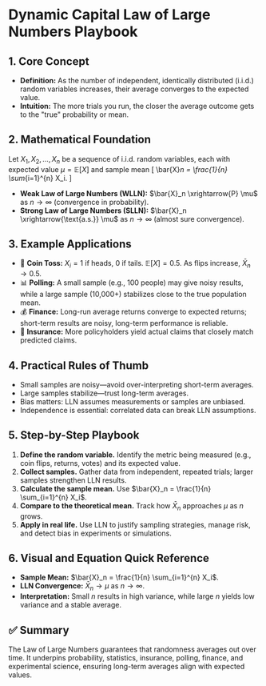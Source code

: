 # Dynamic Capital Law of Large Numbers Playbook

## 1. Core Concept

- **Definition:** As the number of independent, identically distributed (i.i.d.) random variables increases, their average converges to the expected value.
- **Intuition:** The more trials you run, the closer the average outcome gets to the "true" probability or mean.

## 2. Mathematical Foundation

Let $X_1, X_2, \dots, X_n$ be a sequence of i.i.d. random variables, each with expected value $\mu = \mathbb{E}[X]$ and sample mean
\[
\bar{X}_n = \frac{1}{n} \sum_{i=1}^{n} X_i.
\]

- **Weak Law of Large Numbers (WLLN):** $\bar{X}_n \xrightarrow{P} \mu$ as $n \to \infty$ (convergence in probability).
- **Strong Law of Large Numbers (SLLN):** $\bar{X}_n \xrightarrow{\text{a.s.}} \mu$ as $n \to \infty$ (almost sure convergence).

## 3. Example Applications

- 🎲 **Coin Toss:** $X_i = 1$ if heads, $0$ if tails. $\mathbb{E}[X] = 0.5$. As flips increase, $\bar{X}_n \to 0.5$.
- 📊 **Polling:** A small sample (e.g., 100 people) may give noisy results, while a large sample (10,000+) stabilizes close to the true population mean.
- 💰 **Finance:** Long-run average returns converge to expected returns; short-term results are noisy, long-term performance is reliable.
- 🏦 **Insurance:** More policyholders yield actual claims that closely match predicted claims.

## 4. Practical Rules of Thumb

- Small samples are noisy—avoid over-interpreting short-term averages.
- Large samples stabilize—trust long-term averages.
- Bias matters: LLN assumes measurements or samples are unbiased.
- Independence is essential: correlated data can break LLN assumptions.

## 5. Step-by-Step Playbook

1. **Define the random variable.** Identify the metric being measured (e.g., coin flips, returns, votes) and its expected value.
2. **Collect samples.** Gather data from independent, repeated trials; larger samples strengthen LLN results.
3. **Calculate the sample mean.** Use $\bar{X}_n = \frac{1}{n} \sum_{i=1}^{n} X_i$.
4. **Compare to the theoretical mean.** Track how $\bar{X}_n$ approaches $\mu$ as $n$ grows.
5. **Apply in real life.** Use LLN to justify sampling strategies, manage risk, and detect bias in experiments or simulations.

## 6. Visual and Equation Quick Reference

- **Sample Mean:** $\bar{X}_n = \frac{1}{n} \sum_{i=1}^{n} X_i$.
- **LLN Convergence:** $\bar{X}_n \to \mu$ as $n \to \infty$.
- **Interpretation:** Small $n$ results in high variance, while large $n$ yields low variance and a stable average.

## ✅ Summary

The Law of Large Numbers guarantees that randomness averages out over time. It underpins probability, statistics, insurance, polling, finance, and experimental science, ensuring long-term averages align with expected values.
